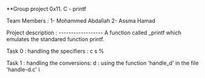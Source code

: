 **Group project 0x11. C - printf

Team Members :
1- Mohammed Abdallah
2- Assma Hamad

Project description : ------------------
A function called _printf which emulates the standared function printf.

Task 0 :
handling the specifiers :
c
s
%

Task 1 :
handling the conversions:
d : using the function 'handle_d' in the file 'handle-d.c'
i
